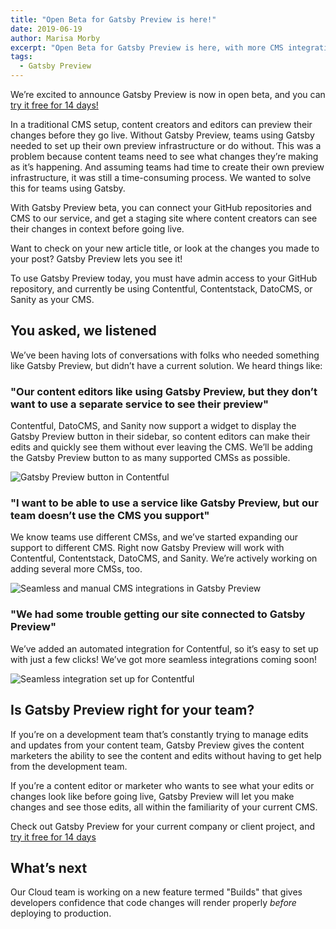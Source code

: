 ```yaml
---
title: "Open Beta for Gatsby Preview is here!"
date: 2019-06-19
author: Marisa Morby
excerpt: "Open Beta for Gatsby Preview is here, with more CMS integrations!"
tags:
  - Gatsby Preview
---
```


We’re excited to announce Gatsby Preview is now in open beta, and you can [try it free for 14 days!](https://www.gatsbyjs.com/preview)

In a traditional CMS setup, content creators and editors can preview their changes before they go live. Without Gatsby Preview, teams using Gatsby needed to set up their own preview infrastructure or do without. This was a problem because content teams need to see what changes they’re making as it’s happening. And assuming teams had time to create their own preview infrastructure, it was still a time-consuming process. We wanted to solve this for teams using Gatsby.

With Gatsby Preview beta, you can connect your GitHub repositories and CMS to our service, and get a staging site where content creators can see their changes in context before going live.

Want to check on your new article title, or look at the changes you made to your post? Gatsby Preview lets you see it!

To use Gatsby Preview today, you must have admin access to your GitHub repository, and currently be using Contentful, Contentstack, DatoCMS, or Sanity as your CMS.

## You asked, we listened

We’ve been having lots of conversations with folks who needed something like Gatsby Preview, but didn’t have a current solution. We heard things like:

### "Our content editors like using Gatsby Preview, but they don’t want to use a separate service to see their preview"

Contentful, DatoCMS, and Sanity now support a widget to display the Gatsby Preview button in their sidebar, so content editors can make their edits and quickly see them without ever leaving the CMS. We’ll be adding the Gatsby Preview button to as many supported CMSs as possible.

![Gatsby Preview button in Contentful](./images/gatsby-preview-button.png)

### "I want to be able to use a service like Gatsby Preview, but our team doesn’t use the CMS you support"

We know teams use different CMSs, and we’ve started expanding our support to different CMS. Right now Gatsby Preview will work with Contentful, Contentstack, DatoCMS, and Sanity. We’re actively working on adding several more CMSs, too.

![Seamless and manual CMS integrations in Gatsby Preview](./images/all-integrations.png)

### "We had some trouble getting our site connected to Gatsby Preview"

We’ve added an automated integration for Contentful, so it’s easy to set up with just a few clicks! We’ve got more seamless integrations coming soon!

![Seamless integration set up for Contentful](./images/seamless-integration.png)

## Is Gatsby Preview right for your team?

If you’re on a development team that’s constantly trying to manage edits and updates from your content team, Gatsby Preview gives the content marketers the ability to see the content and edits without having to get help from the development team.

If you’re a content editor or marketer who wants to see what your edits or changes look like before going live, Gatsby Preview will let you make changes and see those edits, all within the familiarity of your current CMS.

Check out Gatsby Preview for your current company or client project, and [try it free for 14 days](https://www.gatsbyjs.com/preview)

## What’s next

Our Cloud team is working on a new feature termed "Builds" that gives developers confidence that code changes will render properly _before_ deploying to production.
